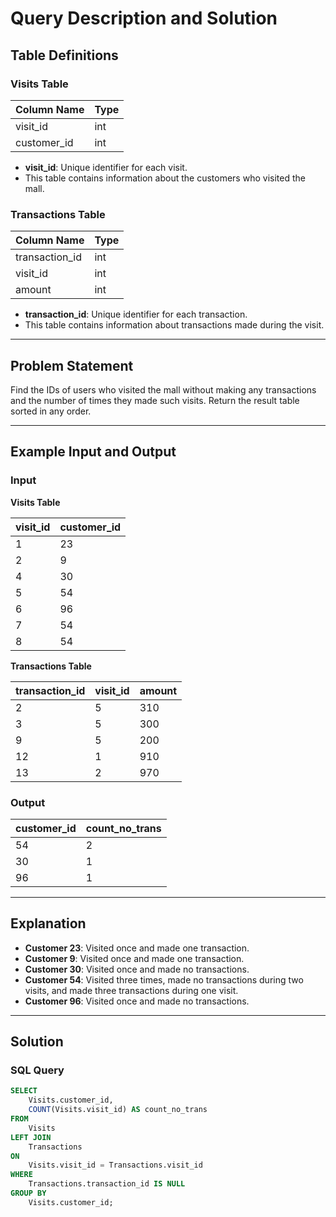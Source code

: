 # Query Description and Solution

## Table Definitions

### Visits Table

| Column Name | Type    |
|-------------|---------|
| visit_id    | int     |
| customer_id | int     |

- **visit_id**: Unique identifier for each visit.
- This table contains information about the customers who visited the mall.

### Transactions Table

| Column Name    | Type    |
|----------------|---------|
| transaction_id | int     |
| visit_id       | int     |
| amount         | int     |

- **transaction_id**: Unique identifier for each transaction.
- This table contains information about transactions made during the visit.

---

## Problem Statement

Find the IDs of users who visited the mall without making any transactions and the number of times they made such visits. Return the result table sorted in any order.

---

## Example Input and Output

### Input

**Visits Table**

| visit_id | customer_id |
|----------|-------------|
| 1        | 23          |
| 2        | 9           |
| 4        | 30          |
| 5        | 54          |
| 6        | 96          |
| 7        | 54          |
| 8        | 54          |

**Transactions Table**

| transaction_id | visit_id | amount |
|----------------|----------|--------|
| 2              | 5        | 310    |
| 3              | 5        | 300    |
| 9              | 5        | 200    |
| 12             | 1        | 910    |
| 13             | 2        | 970    |

### Output

| customer_id | count_no_trans |
|-------------|----------------|
| 54          | 2              |
| 30          | 1              |
| 96          | 1              |

---

## Explanation

- **Customer 23**: Visited once and made one transaction.
- **Customer 9**: Visited once and made one transaction.
- **Customer 30**: Visited once and made no transactions.
- **Customer 54**: Visited three times, made no transactions during two visits, and made three transactions during one visit.
- **Customer 96**: Visited once and made no transactions.

---

## Solution

### SQL Query

```sql
SELECT 
    Visits.customer_id, 
    COUNT(Visits.visit_id) AS count_no_trans
FROM 
    Visits 
LEFT JOIN 
    Transactions
ON 
    Visits.visit_id = Transactions.visit_id
WHERE 
    Transactions.transaction_id IS NULL
GROUP BY 
    Visits.customer_id;
